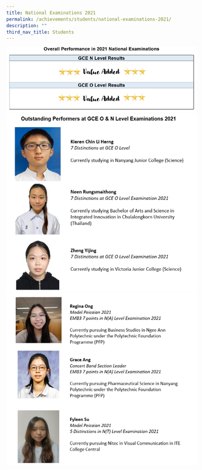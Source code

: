 ```yaml
---
title: National Examinations 2021
permalink: /achievements/students/national-examinations-2021/
description: ""
third_nav_title: Students
---
```

<img src="/images/ne1.png">
<img src="/images/ne2.png">
<img src="/images/ne3.png">